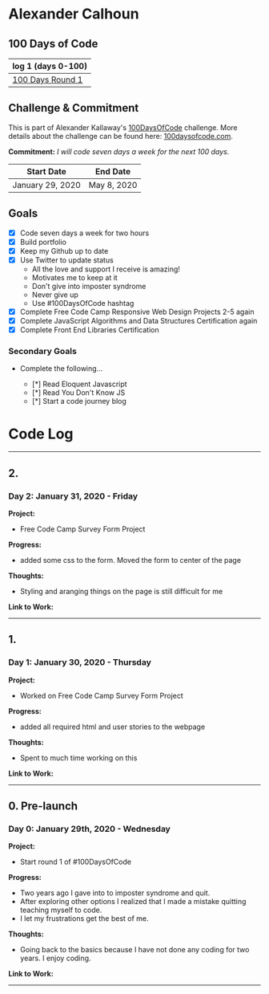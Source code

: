 # Alexander Calhoun

## 100 Days of Code

| log 1 (days 0-100)                                                  |
| ------------------------------------------------------------------- |
| [100 Days Round 1](https://alhoun17.github.io/100-days-of-code-log) |

## Challenge & Commitment

This is part of Alexander Kallaway's [100DaysOfCode](https://github.com/Kallaway/100-days-of-code "the official repo") challenge. More details about the challenge can be found here: [100daysofcode.com](http://100daysofcode.com/ "100daysofcode.com").

**Commitment:** _I will code seven days a week for the next 100 days._

| Start Date       | End Date    |
| ---------------- | ----------- |
| January 29, 2020 | May 8, 2020 |

## Goals

- [x] Code seven days a week for two hours
- [x] Build portfolio
- [x] Keep my Github up to date
- [x] Use Twitter to update status
  - All the love and support I receive is amazing!
  - Motivates me to keep at it
  - Don't give into imposter syndrome
  - Never give up
  - Use #100DaysOfCode hashtag
- [x] Complete Free Code Camp Responsive Web Design Projects 2-5 again
- [x] Complete JavaScript Algorithms and Data Structures Certification again
- [x] Complete Front End Libraries Certification

### Secondary Goals

- Complete the following...

  - [*] Read Eloquent Javascript
  - [*] Read You Don't Know JS
  - [*] Start a code journey blog

# Code Log

<!--
## 1.
### Day 1: May 12, 2018 - Saturday

**Project:**

**Progress:**

**Thoughts:**

**Link to Work:**
-->

---

## 2.

### Day 2: January 31, 2020 - Friday

**Project:**

- Free Code Camp Survey Form Project

**Progress:**

- added some css to the form. Moved the form to center of the page

**Thoughts:**

- Styling and aranging things on the page is still difficult for me

**Link to Work:**

---

## 1.

### Day 1: January 30, 2020 - Thursday

**Project:**

- Worked on Free Code Camp Survey Form Project

**Progress:**

- added all required html and user stories to the webpage

**Thoughts:**

- Spent to much time working on this

**Link to Work:**

---

## 0. Pre-launch

### Day 0: January 29th, 2020 - Wednesday

**Project:**

- Start round 1 of #100DaysOfCode

**Progress:**

- Two years ago I gave into to imposter syndrome and quit.
- After exploring other options I realized that I made a mistake quitting teaching myself to code.
- I let my frustrations get the best of me.

**Thoughts:**

- Going back to the basics because I have not done any coding for two years. I enjoy coding.

**Link to Work:**

---
